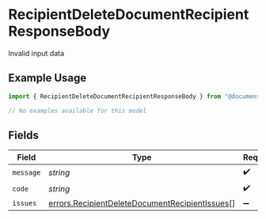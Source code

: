 # RecipientDeleteDocumentRecipientResponseBody

Invalid input data

## Example Usage

```typescript
import { RecipientDeleteDocumentRecipientResponseBody } from "@documenso/sdk-typescript/models/errors";

// No examples available for this model
```

## Fields

| Field                                                                                                            | Type                                                                                                             | Required                                                                                                         | Description                                                                                                      |
| ---------------------------------------------------------------------------------------------------------------- | ---------------------------------------------------------------------------------------------------------------- | ---------------------------------------------------------------------------------------------------------------- | ---------------------------------------------------------------------------------------------------------------- |
| `message`                                                                                                        | *string*                                                                                                         | :heavy_check_mark:                                                                                               | N/A                                                                                                              |
| `code`                                                                                                           | *string*                                                                                                         | :heavy_check_mark:                                                                                               | N/A                                                                                                              |
| `issues`                                                                                                         | [errors.RecipientDeleteDocumentRecipientIssues](../../models/errors/recipientdeletedocumentrecipientissues.md)[] | :heavy_minus_sign:                                                                                               | N/A                                                                                                              |